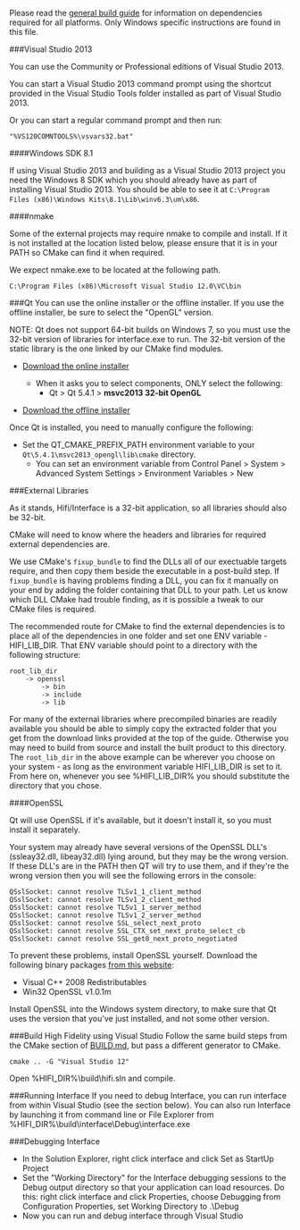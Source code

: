 Please read the [general build guide](BUILD.md) for information on dependencies required for all platforms. Only Windows specific instructions are found in this file.

###Visual Studio 2013

You can use the Community or Professional editions of Visual Studio 2013.

You can start a Visual Studio 2013 command prompt using the shortcut provided in the Visual Studio Tools folder installed as part of Visual Studio 2013.

Or you can start a regular command prompt and then run:

    "%VS120COMNTOOLS%\vsvars32.bat"

####Windows SDK 8.1

If using Visual Studio 2013 and building as a Visual Studio 2013 project you need the Windows 8 SDK which you should already have as part of installing Visual Studio 2013. You should be able to see it at `C:\Program Files (x86)\Windows Kits\8.1\Lib\winv6.3\um\x86`.

####nmake

Some of the external projects may require nmake to compile and install. If it is not installed at the location listed below, please ensure that it is in your PATH so CMake can find it when required. 

We expect nmake.exe to be located at the following path.

    C:\Program Files (x86)\Microsoft Visual Studio 12.0\VC\bin

###Qt
You can use the online installer or the offline installer. If you use the offline installer, be sure to select the "OpenGL" version.

NOTE: Qt does not support 64-bit builds on Windows 7, so you must use the 32-bit version of libraries for interface.exe to run. The 32-bit version of the static library is the one linked by our CMake find modules.

* [Download the online installer](http://qt-project.org/downloads)
    * When it asks you to select components, ONLY select the following:
        * Qt > Qt 5.4.1 > **msvc2013 32-bit OpenGL**

* [Download the offline installer](http://download.qt.io/official_releases/qt/5.4/5.4.1/qt-opensource-windows-x86-msvc2013_opengl-5.4.1.exe)

Once Qt is installed, you need to manually configure the following:
* Set the QT_CMAKE_PREFIX_PATH environment variable to your `Qt\5.4.1\msvc2013_opengl\lib\cmake` directory.
  * You can set an environment variable from Control Panel > System > Advanced System Settings > Environment Variables > New

###External Libraries

As it stands, Hifi/Interface is a 32-bit application, so all libraries should also be 32-bit.

CMake will need to know where the headers and libraries for required external dependencies are. 

We use CMake's `fixup_bundle` to find the DLLs all of our exectuable targets require, and then copy them beside the executable in a post-build step. If `fixup_bundle` is having problems finding a DLL, you can fix it manually on your end by adding the folder containing that DLL to your path. Let us know which DLL CMake had trouble finding, as it is possible a tweak to our CMake files is required.

The recommended route for CMake to find the external dependencies is to place all of the dependencies in one folder and set one ENV variable - HIFI_LIB_DIR. That ENV variable should point to a directory with the following structure:

    root_lib_dir
        -> openssl
            -> bin
            -> include
            -> lib

For many of the external libraries where precompiled binaries are readily available you should be able to simply copy the extracted folder that you get from the download links provided at the top of the guide. Otherwise you may need to build from source and install the built product to this directory. The `root_lib_dir` in the above example can be wherever you choose on your system - as long as the environment variable HIFI_LIB_DIR is set to it. From here on, whenever you see %HIFI_LIB_DIR% you should substitute the directory that you chose.

####OpenSSL

Qt will use OpenSSL if it's available, but it doesn't install it, so you must install it separately.

Your system may already have several versions of the OpenSSL DLL's (ssleay32.dll, libeay32.dll) lying around, but they may be the wrong version. If these DLL's are in the PATH then QT will try to use them, and if they're the wrong version then you will see the following errors in the console:

    QSslSocket: cannot resolve TLSv1_1_client_method
    QSslSocket: cannot resolve TLSv1_2_client_method
    QSslSocket: cannot resolve TLSv1_1_server_method
    QSslSocket: cannot resolve TLSv1_2_server_method
    QSslSocket: cannot resolve SSL_select_next_proto
    QSslSocket: cannot resolve SSL_CTX_set_next_proto_select_cb
    QSslSocket: cannot resolve SSL_get0_next_proto_negotiated

To prevent these problems, install OpenSSL yourself. Download the following binary packages [from this website](http://slproweb.com/products/Win32OpenSSL.html):
* Visual C++ 2008 Redistributables
* Win32 OpenSSL v1.0.1m

Install OpenSSL into the Windows system directory, to make sure that Qt uses the version that you've just installed, and not some other version.

###Build High Fidelity using Visual Studio
Follow the same build steps from the CMake section of [BUILD.md](BUILD.md), but pass a different generator to CMake.

    cmake .. -G "Visual Studio 12"

Open %HIFI_DIR%\build\hifi.sln and compile.

###Running Interface
If you need to debug Interface, you can run interface from within Visual Studio (see the section below). You can also run Interface by launching it from command line or File Explorer from %HIFI_DIR%\build\interface\Debug\interface.exe

###Debugging Interface
* In the Solution Explorer, right click interface and click Set as StartUp Project
* Set the "Working Directory" for the Interface debugging sessions to the Debug output directory so that your application can load resources. Do this: right click interface and click Properties, choose Debugging from Configuration Properties, set Working Directory to .\Debug
* Now you can run and debug interface through Visual Studio
